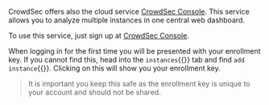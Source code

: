CrowdSec offers also the cloud service [CrowdSec Console](https://app.crowdsec.net/signup?utm_source=killrcoda&utm_medium=workshop&utm_campaign=absolute-beginners-workshop).
This service allows you to analyze multiple instances in one central web dashboard.

To use this service, just sign up at [CrowdSec Console](https://app.crowdsec.net/signup?utm_source=killrcoda&utm_medium=workshop&utm_campaign=absolute-beginners-workshop).

When logging in for the first time you will be presented with your enrollment key. If you cannot find this, head into the `instances`{{}} tab and find `add instance`{{}}. Clicking on this will show you your enrollment key.

>It is important you keep this safe as the enrollment key is unique to your account and should not be shared.
